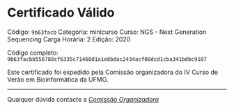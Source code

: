 # Certificado Válido

Código: `9b63facb`
Categoria: minicurso
Curso: NGS - Next Generation Sequencing
Carga Horária: 2
Edição: 2020


Código completo: `9b63facbb556788cf6335c71460d1a1e8bdac2434acf08dcd1cba341bdbc9107`


Este certificado foi expedido pela Comissão organizadora do IV Curso de Verão em Bioinformática da UFMG.

----

Qualquer dúvida contacte a [_Comissão Organizadora_](<mailto:cursobioinfoufmg@gmail.com$subject=[Certificados]>)


